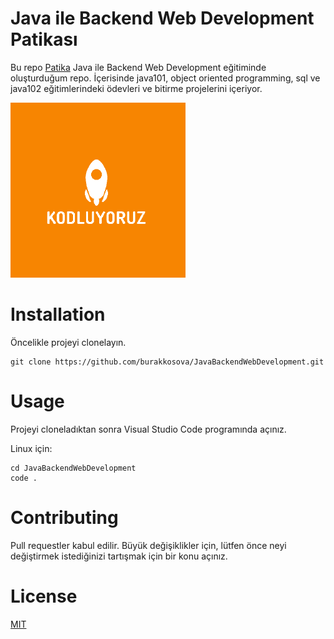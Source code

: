 # Java ile Backend Web Development Patikası

Bu repo [Patika](https://app.patika.dev/) Java ile Backend Web Development eğitiminde oluşturduğum repo. İçerisinde java101, object oriented programming, sql ve java102 eğitimlerindeki ödevleri ve bitirme projelerini içeriyor. 

![Kodluyoruz logo](https://github.com/burakkosova/JavaBackendWebDevelopment/blob/main/figures/kodluyoruz.png)

# Installation

Öncelikle projeyi clonelayın.

```
git clone https://github.com/burakkosova/JavaBackendWebDevelopment.git
```

# Usage

Projeyi cloneladıktan sonra Visual Studio Code programında açınız.

Linux için:

```
cd JavaBackendWebDevelopment
code .
```

# Contributing

Pull requestler kabul edilir. Büyük değişiklikler için, lütfen önce neyi değiştirmek istediğinizi tartışmak için bir konu açınız.

# License

[MIT](https://choosealicense.com/licenses/mit/)
